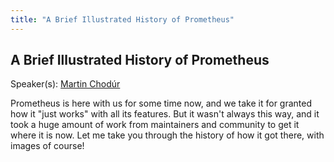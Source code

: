 ```yaml
---
title: "A Brief Illustrated History of Prometheus"
---
```


## A Brief Illustrated History of Prometheus

Speaker(s): [Martin Chodúr](../../speakers/martin-chodúr)

Prometheus is here with us for some time now, and we take it for granted how it "just works" with all its features. But it wasn't always this way, and it took a huge amount of work from maintainers and community to get it where it is now. Let me take you through the history of how it got there, with images of course!
